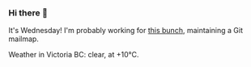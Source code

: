 ### Hi there :wave:

It's Wednesday! I'm probably working for [this bunch](https://github.com/kohofinancial), maintaining a Git mailmap.

Weather in Victoria BC: clear, at +10°C.
